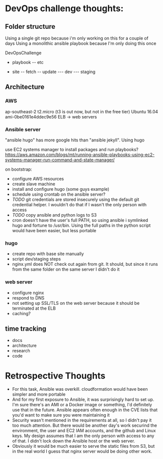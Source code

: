 # DevOps challenge thoughts:


## Folder structure
Using a single git repo because i'm only working on this for a couple of days
Using a monolithic ansible playbook because I'm only doing this once

DevOpsChallenge
- playbook
-- etc

- site
-- fetch
-- update
--- dev 
--- staging

## Architecture
### AWS 
ap-southeast-2
t2.micro  (t3 is out now, but not in the free tier)
Ubuntu 16.04
ami-0be0161e4ddec9e56 
ELB -> web servers

### Ansible server 
"ansible hugo" has more google hits than "ansible jekyll". Using hugo

use EC2 systems manager to install packages and run playbooks? https://aws.amazon.com/blogs/mt/running-ansible-playbooks-using-ec2-systems-manager-run-command-and-state-manager/
 
on bootstrap:
- configure AWS resources
- create slave machine
- install and configure hugo (some guys example)
- schedule using crontab on the ansible server?
- *TODO* git credentials are stored insecurely using the default git credential helper.  I wouldn't do that if I wasn't the only person with access
- *TODO* copy ansible and python logs to S3
- cron doesn't have the user's full PATH, so using ansible i symlinked hugo and fortune to /usr/bin.  Using the full paths in the python script would have been easier, but less portable

### hugo
- create repo with base site manually
- script dev/staging steps
- nginx.yml does NOT check out again from git.  It should, but since it runs from the same folder on the same server I didn't do it

### web server
- configure nginx
- respond to DNS
- not setting up SSL/TLS on the web server because it should be terminated at the ELB
- caching?


## time tracking
- docs
- architecture
- research
- code
 
# Retrospective Thoughts
- For this task, Ansible was overkill. cloudformation would have been simpler and more portable
- And for my first exposure to Ansible, it was surprisingly hard to set up.  I'm sure there's an AMI or a Docker image or something, I'd definitely use that in the future.  Ansible appears often enough in the CVE lists that you'd want to make sure you were maintaining it
- Security wasn't mentioned in the requirements at all, so I didn't pay it too much attention.  But there would be another day's work securind the environment, the user and EC2 IAM accounts, and the github and Linux keys.  My design assumes that I am the only person with access to any of that.  I didn't lock down the Ansible host or the web server.
- Obviously it would be much easier to serve the static files from S3, but in the real world I guess that nginx server would be doing other work.
